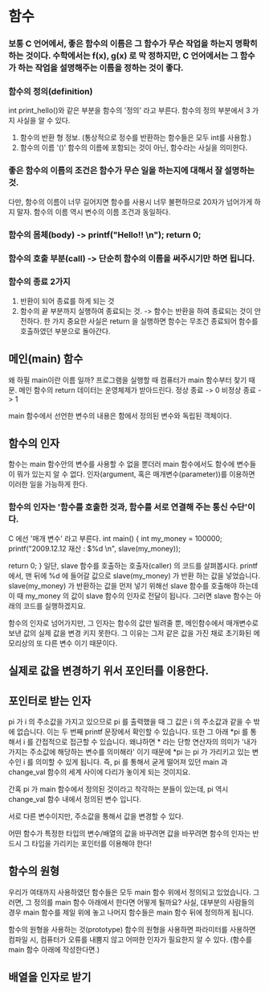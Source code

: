 # 함수
### 보통 C 언어에서, 좋은 함수의 이름은 그 함수가 무슨 작업을 하는지 명확히 하는 것이다. 수학에서는 f(x), g(x) 로 막 정하지만, C 언어에서는 그 함수가 하는 작업을 설명해주는 이름을 정하는 것이 좋다.

### 함수의 정의(definition)
int print_hello()와 같은 부분을 함수의 '정의' 라고 부른다.
함수의 정의 부분에서 3 가지 사실을 알 수 있다.
1. 함수의 반환 형 정보. (통상적으로 정수를 반환하는 함수들은 모두 int를 사용함.)
2. 함수의 이름 '()' 함수의 이름에 포함되는 것이 아닌, 함수라는 사실을 의미한다.

### 좋은 함수의 이름의 조건은 함수가 무슨 일을 하는지에 대해서 잘 설명하는 것.
다만, 함수의 이름이 너무 길어지면 함수를 사용시 너무 불편하므로 20자가 넘어가게 하지 말자.
함수의 이름 역시 변수의 이름 조건과 동일하다.

### 함수의 몸체(body) ->   printf("Hello!! \n"); return 0;
### 함수의 호출 부분(call) -> 단순히 함수의 이름을 써주시기만 하면 됩니다.

### 함수의 종료 2가지
1. 반환이 되어 종료를 하게 되는 것
2. 함수의 끝 부분까지 실행하여 종료되는 것.
-> 함수는 반환을 하여 종료되는 것이 안전하다.
한 가지 중요한 사실은 return 을 실행하면 함수는 무조건 종료되어 함수를 호출하였던 부분으로 돌아간다.

## 메인(main) 함수
왜 하필 main이란 이름 일까?
프로그램을 실행할 때 컴퓨터가 main 함수부터 찾기 때문.
메인 함수의 return 데이터는 운영체제가 받아드린다.
정상 종료 -> 0
비정상 종료 -> 1

main 함수에서 선언한 변수의 내용은 함에서 정의된 변수와 독립된 객체이다.

## 함수의 인자
함수는 main 함수안의 변수를 사용할 수 없을 뿐더러 main 함수에서도 함수에 변수들이 뭐가 있는지 알 수 없다.
인자(argument, 혹은 매개변수(parameter))를 이용하면 이러한 일을 가능하게 한다.
### 함수의 인자는 '함수를 호출한 것과, 함수를 서로 연결해 주는 통신 수단'이다.
C 에선 '매개 변수' 라고 부른다.
int main() {
  int my_money = 100000;
  printf("2009.12.12 재산 : $%d \n", slave(my_money));

  return 0;
}
일단, slave 함수를 호출하는 호출자(caller) 의 코드를 살펴봅시다. printf 에서, 맨 뒤에 %d 에 들어갈 값으로 slave(my_money) 가 반환 하는 값을 넣었습니다. slave(my_money) 가 반환하는 값을 먼저 넣기 위해선 slave 함수를 호출해야 하는데 이 때 my_money 의 값이 slave 함수의 인자로 전달이 됩니다. 그러면 slave 함수는 아래의 코드를 실행하겠지요.

함수의 인자로 넘어가지만, 그 인자는 함수의 값만 빌려줄 뿐, 메인함수에서 매개변수로 보낸 값의 실제 값을 변경 키지 못한다. 그 이유는 그저 같은 값을 가진 채로 초기화된 메모리상의 또 다른 변수 이기 때문이다.

실제로 값을 변경하기 위서 포인터를 이용한다.
---
## 포인터로 받는 인자
pi 가 i 의 주소값을 가지고 있으므로 pi 를 출력했을 때 그 값은 i 의 주소값과 같을 수 밖에 없습니다. 이는 두 번째 printf 문장에서 확인할 수 있습니다. 또한 그 아래 *pi 를 통해서 i 를 간접적으로 접근할 수 있습니다. 왜냐하면 * 라는 단항 연산자의 의미가 '내가 가지는 주소값에 해당하는 변수를 의미해라' 이기 때문에 *pi 는 pi 가 가리키고 있는 변수인 i 를 의미할 수 있게 됩니다. 즉, pi 를 통해서 굳게 떨어져 있던 main 과 change_val 함수의 세계 사이에 다리가 놓이게 되는 것이지요.

간혹 pi 가 main 함수에서 정의된 것이라고 착각하는 분들이 있는데, pi 역시 change_val 함수 내에서 정의된 변수 입니다.

서로 다른 변수이지만, 주소값을 통해서 값을 변경할 수 있다.

어떤 함수가 특정한 타입의 변수/배열의 값을 바꾸려면 값을 바꾸려면 함수의 인자는 반드시 그 타입을 가리키는 포인터를 이용해야 한다!

## 함수의 원형
우리가 여태까지 사용하였던 함수들은 모두 main 함수 위에서 정의되고 있었습니다. 그러면, 그 정의를 main 함수 아래에서 한다면 어떻게 될까요? 사실, 대부분의 사람들의 경우 main 함수를 제일 위에 놓고 나머지 함수들은 main 함수 뒤에 정의하게 됩니다. 

함수의 원형을 사용하는 것(prototype)
함수의 원형을 사용하면 파라미터를 사용하면 컴파일 시, 컴퓨터가 오류를 내뿜지 않고 어떠한 인자가 필요한지 알 수 있다. (함수를 main 함수 아래에 작성한다면.)

## 배열을 인자로 받기
